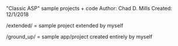 "Classic ASP" sample projects + code
Author: Chad D. Mills
Created: 12/1/2018

/extended/ = sample project extended by myself

/ground_up/ = sample app/project created entirely by myself
